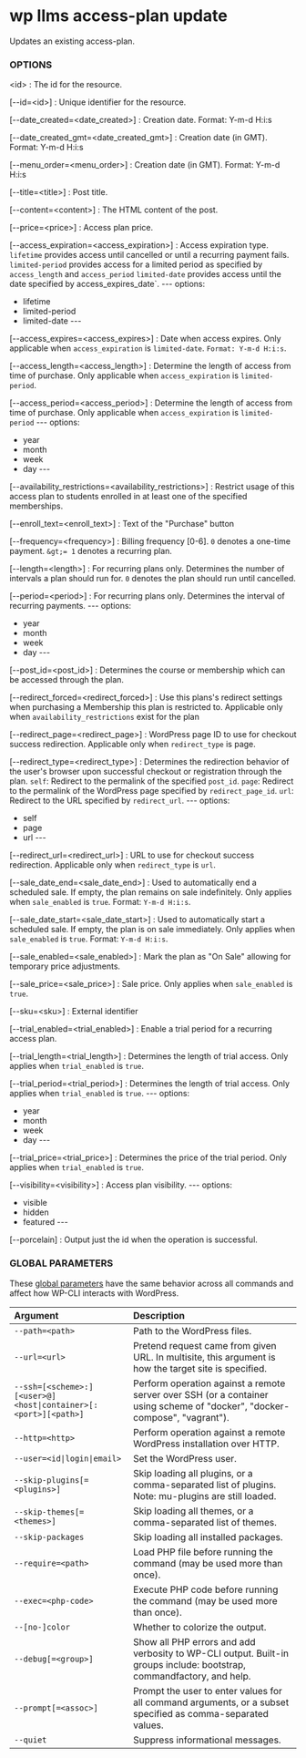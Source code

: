 # wp llms access-plan update

Updates an existing access-plan.

### OPTIONS

&lt;id&gt;
: The id for the resource.

[\--id=&lt;id&gt;]
: Unique identifier for the resource.

[\--date_created=&lt;date_created&gt;]
: Creation date. Format: Y-m-d H:i:s

[\--date_created_gmt=&lt;date_created_gmt&gt;]
: Creation date (in GMT). Format: Y-m-d H:i:s

[\--menu_order=&lt;menu_order&gt;]
: Creation date (in GMT). Format: Y-m-d H:i:s

[\--title=&lt;title&gt;]
: Post title.

[\--content=&lt;content&gt;]
: The HTML content of the post.

[\--price=&lt;price&gt;]
: Access plan price.

[\--access_expiration=&lt;access_expiration&gt;]
: Access expiration type. `lifetime` provides access until cancelled or until a recurring payment fails. `limited-period` provides access for a limited period as specified by `access_length` and `access_period` `limited-date` provides access until the date specified by access_expires_date`.
\---
options:
  - lifetime
  - limited-period
  - limited-date
\---

[\--access_expires=&lt;access_expires&gt;]
: Date when access expires. Only applicable when `access_expiration` is `limited-date`. `Format: Y-m-d H:i:s`.

[\--access_length=&lt;access_length&gt;]
: Determine the length of access from time of purchase. Only applicable when `access_expiration` is `limited-period`.

[\--access_period=&lt;access_period&gt;]
: Determine the length of access from time of purchase. Only applicable when `access_expiration` is `limited-period`
\---
options:
  - year
  - month
  - week
  - day
\---

[\--availability_restrictions=&lt;availability_restrictions&gt;]
: Restrict usage of this access plan to students enrolled in at least one of the specified memberships.

[\--enroll_text=&lt;enroll_text&gt;]
: Text of the "Purchase" button

[\--frequency=&lt;frequency&gt;]
: Billing frequency [0-6]. `0` denotes a one-time payment. `&gt;= 1` denotes a recurring plan.

[\--length=&lt;length&gt;]
: For recurring plans only. Determines the number of intervals a plan should run for. `0` denotes the plan should run until cancelled.

[\--period=&lt;period&gt;]
: For recurring plans only. Determines the interval of recurring payments.
\---
options:
  - year
  - month
  - week
  - day
\---

[\--post_id=&lt;post_id&gt;]
: Determines the course or membership which can be accessed through the plan.

[\--redirect_forced=&lt;redirect_forced&gt;]
: Use this plans's redirect settings when purchasing a Membership this plan is restricted to. Applicable only when `availability_restrictions` exist for the plan

[\--redirect_page=&lt;redirect_page&gt;]
: WordPress page ID to use for checkout success redirection. Applicable only when `redirect_type` is page.

[\--redirect_type=&lt;redirect_type&gt;]
: Determines the redirection behavior of the user's browser upon successful checkout or registration through the plan. `self`: Redirect to the permalink of the specified `post_id`. `page`: Redirect to the permalink of the WordPress page specified by `redirect_page_id`. `url`: Redirect to the URL specified by `redirect_url`.
\---
options:
  - self
  - page
  - url
\---

[\--redirect_url=&lt;redirect_url&gt;]
: URL to use for checkout success redirection. Applicable only when `redirect_type` is `url`.

[\--sale_date_end=&lt;sale_date_end&gt;]
: Used to automatically end a scheduled sale. If empty, the plan remains on sale indefinitely. Only applies when `sale_enabled` is `true`. Format: `Y-m-d H:i:s`.

[\--sale_date_start=&lt;sale_date_start&gt;]
: Used to automatically start a scheduled sale. If empty, the plan is on sale immediately. Only applies when `sale_enabled` is `true`. Format: `Y-m-d H:i:s`.

[\--sale_enabled=&lt;sale_enabled&gt;]
: Mark the plan as "On Sale" allowing for temporary price adjustments.

[\--sale_price=&lt;sale_price&gt;]
: Sale price. Only applies when `sale_enabled` is `true`.

[\--sku=&lt;sku&gt;]
: External identifier

[\--trial_enabled=&lt;trial_enabled&gt;]
: Enable a trial period for a recurring access plan.

[\--trial_length=&lt;trial_length&gt;]
: Determines the length of trial access. Only applies when `trial_enabled` is `true`.

[\--trial_period=&lt;trial_period&gt;]
: Determines the length of trial access. Only applies when `trial_enabled` is `true`.
\---
options:
  - year
  - month
  - week
  - day
\---

[\--trial_price=&lt;trial_price&gt;]
: Determines the price of the trial period. Only applies when `trial_enabled` is `true`.

[\--visibility=&lt;visibility&gt;]
: Access plan visibility.
\---
options:
  - visible
  - hidden
  - featured
\---

[\--porcelain]
: Output just the id when the operation is successful.

### GLOBAL PARAMETERS

These [global parameters](https://make.wordpress.org/cli/handbook/config/) have the same behavior across all commands and affect how WP-CLI interacts with WordPress.

| **Argument**    | **Description**              |
|:----------------|:-----------------------------|
| `--path=<path>` | Path to the WordPress files. |
| `--url=<url>` | Pretend request came from given URL. In multisite, this argument is how the target site is specified. |
| `--ssh=[<scheme>:][<user>@]<host\|container>[:<port>][<path>]` | Perform operation against a remote server over SSH (or a container using scheme of "docker", "docker-compose", "vagrant"). |
| `--http=<http>` | Perform operation against a remote WordPress installation over HTTP. |
| `--user=<id\|login\|email>` | Set the WordPress user. |
| `--skip-plugins[=<plugins>]` | Skip loading all plugins, or a comma-separated list of plugins. Note: mu-plugins are still loaded. |
| `--skip-themes[=<themes>]` | Skip loading all themes, or a comma-separated list of themes. |
| `--skip-packages` | Skip loading all installed packages. |
| `--require=<path>` | Load PHP file before running the command (may be used more than once). |
| `--exec=<php-code>` | Execute PHP code before running the command (may be used more than once). |
| `--[no-]color` | Whether to colorize the output. |
| `--debug[=<group>]` | Show all PHP errors and add verbosity to WP-CLI output. Built-in groups include: bootstrap, commandfactory, and help. |
| `--prompt[=<assoc>]` | Prompt the user to enter values for all command arguments, or a subset specified as comma-separated values. |
| `--quiet` | Suppress informational messages. |
